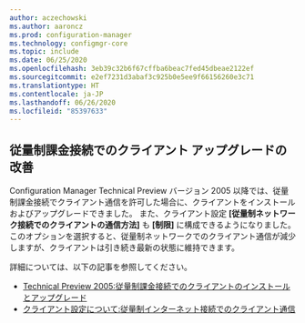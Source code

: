 ```yaml
---
author: aczechowski
ms.author: aaroncz
ms.prod: configuration-manager
ms.technology: configmgr-core
ms.topic: include
ms.date: 06/25/2020
ms.openlocfilehash: 3eb39c32b6f67cffba6beac7fed45dbeae2122ef
ms.sourcegitcommit: e2ef7231d3abaf3c925b0e5ee9f66156260e3c71
ms.translationtype: HT
ms.contentlocale: ja-JP
ms.lasthandoff: 06/26/2020
ms.locfileid: "85397633"
---
```

## <a name="improvements-to-client-upgrade-on-a-metered-connection"></a><a name="bkmk_meter"></a> 従量制課金接続でのクライアント アップグレードの改善

<!--6976145-->

Configuration Manager Technical Preview バージョン 2005 以降では、従量制課金接続でクライアント通信を許可した場合に、クライアントをインストールおよびアップグレードできました。 また、クライアント設定 **[従量制ネットワーク接続でのクライアントの通信方法]** も **[制限]** に構成できるようになりました。 このオプションを選択すると、従量制ネットワークでのクライアント通信が減少しますが、クライアントは引き続き最新の状態に維持できます。

詳細については、以下の記事を参照してください。

- [Technical Preview 2005:従量制課金接続でのクライアントのインストールとアップグレード](../../technical-preview-2005.md#bkmk_meter)
- [クライアント設定について:従量制インターネット接続でのクライアント通信](../../../../clients/deploy/about-client-settings.md#client-communication-on-metered-internet-connections)
